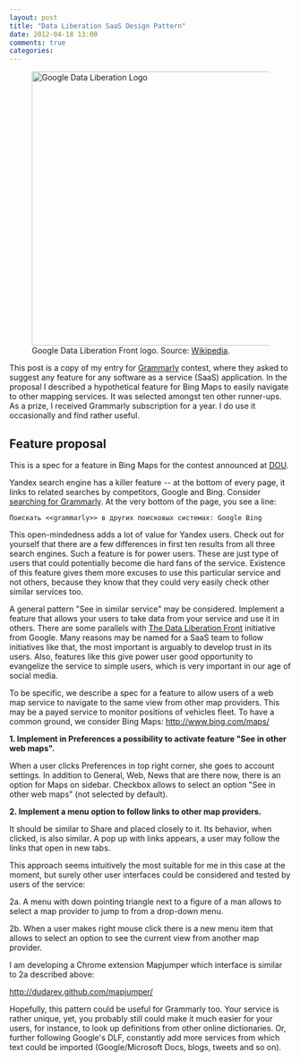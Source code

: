 ```yaml
---
layout: post
title: "Data Liberation SaaS Design Pattern"
date: 2012-04-18 13:00
comments: true
categories: 
---
```


<figure>
<a href="http://www.dataliberation.org/" title="Data Liberation Front logo"><img src="/images/Google-Liberation-Front_logo.png" width="525" height="490" alt="Google Data Liberation Logo"></a>
<figcaption>
Google Data Liberation Front logo. Source: <a href="http://en.wikipedia.org/wiki/File:Google-Liberation-Front_logo.png">Wikipedia</a>.
</figcaption>
</figure>

This post is a copy of my entry for [Grammarly](http://www.grammarly.com/) contest, where they asked to suggest any feature for any software as a service (SaaS) application. 
In the proposal I described a hypothetical feature for Bing Maps to easily navigate to other mapping services.
It was selected amongst ten other runner-ups. 
As a prize, I received Grammarly subscription for a year. I do use it occasionally and find rather useful.

<!--more-->

## Feature proposal

This is a spec for a feature in Bing Maps for the contest announced at [DOU](http://dou.ua/lenta/news/grammarly-contest/?from=miniheader).

Yandex search engine has a killer feature -- at the bottom of every
page, it links to related searches by competitors, Google and Bing.
Consider [searching for Grammarly](http://yandex.ua/yandsearch?text=grammarly&lr=142). At the very bottom of the page, you see a line:

    Поискать <<grammarly>> в других поисковых системах: Google Bing

This open-mindedness adds a lot of value for Yandex users. Check out
for yourself that there are a few differences in first ten results
from all three search engines. Such a feature is for power users.
These are just type of users that could potentially become die hard
fans of the service. Existence of this feature gives them more excuses
to use this particular service and not others, because they know that
they could very easily check other similar services too.

A general pattern "See in similar service" may be considered.
Implement a feature that allows your users to take data from your
service and use it in others. There are some parallels with 
[The Data Liberation Front](http://www.dataliberation.org/) initiative from Google.
Many reasons may be named for a SaaS team to follow initiatives like
that, the most important is arguably to develop trust in its users.
Also, features like this give power user good opportunity to
evangelize the service to simple users, which is very important in our
age of social media.

To be specific, we describe a spec for a feature to allow users of a
web map service to navigate to the same view from other map providers.
This may be a payed service to monitor positions of vehicles fleet. To
have a common ground, we consider Bing Maps: <http://www.bing.com/maps/>

**1. Implement in Preferences a possibility to activate feature "See in
other web maps".**

When a user clicks Preferences in top right corner, she goes to
account settings. In addition to General, Web, News that are there
now, there is an option for Maps on sidebar. Checkbox allows to select
an option "See in other web maps" (not selected by default).

**2. Implement a menu option to follow links to other map providers.**

It should be similar to Share and placed closely to it. Its behavior,
when clicked, is also similar. A pop up with links appears, a user may
follow the links that open in new tabs.

This approach seems intuitively the most suitable for me in this case
at the moment, but surely other user interfaces could be considered
and tested by users of the service:

2a. A menu with down pointing triangle next to a figure of a man
allows to select a map provider to jump to from a drop-down menu.

2b. When a user makes right mouse click there is a new menu item that
allows to select an option to see the current view from another map
provider.

I am developing a Chrome extension Mapjumper which interface is
similar to 2a described above:

<http://dudarev.github.com/mapjumper/>

Hopefully, this pattern could be useful for Grammarly too. Your
service is rather unique, yet, you probably still could make it much
easier for your users, for instance, to look up definitions from other
online dictionaries. Or, further following Google's DLF, constantly
add more services from which text could be imported (Google/Microsoft
Docs, blogs, tweets and so on).

